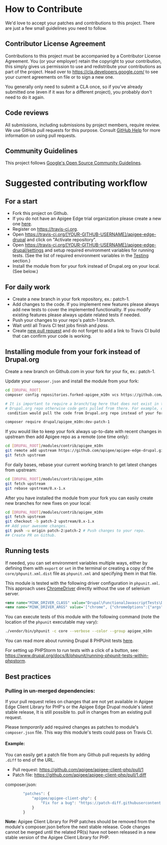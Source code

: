 # How to Contribute

We'd love to accept your patches and contributions to this project. There are
just a few small guidelines you need to follow.

## Contributor License Agreement

Contributions to this project must be accompanied by a Contributor License
Agreement. You (or your employer) retain the copyright to your contribution,
this simply gives us permission to use and redistribute your contributions as
part of the project. Head over to <https://cla.developers.google.com/> to see
your current agreements on file or to sign a new one.

You generally only need to submit a CLA once, so if you've already submitted one
(even if it was for a different project), you probably don't need to do it
again.

## Code reviews

All submissions, including submissions by project members, require review. We
use GitHub pull requests for this purpose. Consult
[GitHub Help](https://help.github.com/articles/about-pull-requests/) for more
information on using pull requests.

## Community Guidelines

This project follows [Google's Open Source Community Guidelines](https://opensource.google.com/conduct/).

# Suggested contributing workflow

## For a start
* Fork this project on Github.
* If you do not have an Apigee Edge trial organization please create a new one
[here](https://login.apigee.com/login).
* Register on https://travis-ci.org.
* Open https://travis-ci.org/[YOUR-GITHUB-USERNAME]/apigee-edge-drupal and click
on "Activate repository".
* Open https://travis-ci.org/[YOUR-GITHUB-USERNAME]/apigee-edge-drupal/settings
and setup required environment variables for running tests. (See the list of
required environment variables in the [Testing](#testing) section.)
* Install the module from for your fork instead of Drupal.org on your local. (See below.)

## For daily work
* Create a new branch in your fork repository, ex.: patch-1.
* Add changes to the code. If you implement new features please always add new
tests to cover the implemented functionality. If you modify existing features please always update related tests if needed.
* Push your changes to your repo's patch-1 branch.
* Wait until all Travis CI test jobs finish and _pass_.
* Create [new pull request](https://github.com/apigee/apigee-edge-drupal/pull/new/8.x-1.x)
and do not forget to add a link to Travis CI build that can confirm your code is working.

## Installing module from your fork instead of Drupal.org

Create a new branch on Github.com in your fork for your fix, ex.: patch-1.

Update your `composer.json` and install the module from your fork:

```bash
cd [DRUPAL_ROOT]
composer config repositories.forked-apigee_m10n vcs https://github.com/[YOUR-GITHUB-USERNAME]/apigee-edge-drupal

# It is important to require a branch/tag here that does not exist in the 
# Drupal.org repo otherwise code gets pulled from there. For example, dev-8.x-1.x
 condition would pull the code from Drupal.org repo instead of your fork.

composer require drupal/apigee_m10n:dev-patch-1
```

If you would like to keep your fork always up-to-date with recent changes in
upstream then add Apigee repo as a remote (one time only):

```bash
cd [DRUPAL_ROOT]/modules/contrib/apigee_m10n
git remote add upstream https://github.com/apigee/apigee-edge-drupal.git
git fetch upstream
```

For daily bases, rebase your current working branch to get latest changes from
upstream:

```bash
cd [DRUPAL_ROOT]/modules/contrib/apigee_m10n
git fetch upstream
git rebase upstream/8.x-1.x
```

After you have installed the module from your fork you can easily create new
branches for new fixes on your local:

```bash
cd [DRUPAL_ROOT]/modules/contrib/apigee_m10n
git fetch upstream
git checkout -b patch-2 upstream/8.x-1.x
## Add your awesome changes.
git push -u origin patch-2:patch-2 # Push changes to your repo.
## Create PR on Github.
```

## Running tests

If needed, you can set environment variables multiple ways, either by defining them with
`export` or `set` in the terminal or creating a copy of the `core/phpunit.xml.dist`
file as `phpunit.xml` and specifying them in that file.

This module is tested with the following driver configuration in `phpunit.xml`. This approach uses 
[ChromeDriver](http://chromedriver.chromium.org/) directly without the use of selenium server. 

```xml
<env name="MINK_DRIVER_CLASS" value="Drupal\FunctionalJavascriptTests\DrupalSelenium2Driver" />
<env name="MINK_DRIVER_ARGS" value='["chrome", {"chromeOptions":{"args":["--headless"]}}, "http://localhost:9515"]' />
```

You can execute tests of this module with the following command (note the location
of the `phpunit` executable may vary):

```sh
./vendor/bin/phpunit -c core --verbose --color --group apigee_m10n
```

You can read more about running Drupal 8 PHPUnit tests [here](https://www.drupal.org/docs/8/phpunit/running-phpunit-tests).

For setting up PHPStorm to run tests with a click of a button, see:
<https://www.drupal.org/docs/8/phpunit/running-phpunit-tests-within-phpstorm>.

## Best practices

### Pulling in un-merged dependencies:

If your pull request relies on changes that are not yet available in Apigee Edge 
Client Library for PHP's or the Apigee Edge Drupal module's latest stable release,
It is still possible to. pull in changes from an existing pull request.

Please *temporarily* add required changes as patches to module's `composer.json` file.
This way this module's tests could pass on Travis CI.

#### Example:

You can easily get a patch file from any Github pull requests by adding `.diff`
to end of the URL.

- Pull request: <https://github.com/apigee/apigee-client-php/pull/1>
- Patch file: <https://github.com/apigee/apigee-client-php/pull/1.diff>

composer.json:

```js
        "patches": {
            "apigee/apigee-client-php": {
                "Fix for a bug": "https://patch-diff.githubusercontent.com/raw/apigee/apigee-client-php/pull/1.diff"
            }
        }
```

**Note:** Apigee Client Library for PHP patches should be removed from the
module's composer.json before the next stable release. Code changes cannot be
merged until the related PR(s) have not been released in a new stable version of
the Apigee Client Library for PHP.
